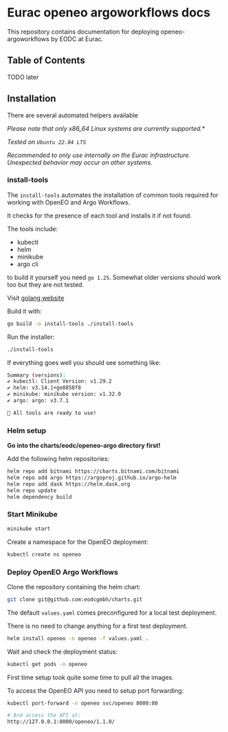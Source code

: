 # Eurac openeo argoworkflows docs

This repository contains documentation for deploying openeo-argoworkflows by EODC at Eurac.

## Table of Contents

TODO later

## Installation

There are several automated helpers available

**Please note that only x86_64 Linux* systems are currently supported.**

*Tested on `Ubuntu 22.04 LTS`*

*Recommended to only use internally on the Eurac infrastructure. Unexpected behavior may occur on other systems.*

### install-tools

The `install-tools` automates the installation of common tools required for working with OpenEO and Argo Workflows.

It checks for the presence of each tool and installs it if not found.

The tools include:

- kubectl
- helm
- minikube
- argo cli

to build it yourself you need `go 1.25`. Somewhat older versions should work too but they are not tested.

Visit [golang website](https://golang.google.cn/learn/)

Build it with:

```sh
go build -o install-tools ./install-tools
```

Run the installer:

```sh
./install-tools
```

If everything goes well you should see something like:

```sh
Summary (versions):
✔ kubectl: Client Version: v1.29.2
✔ helm: v3.14.1+ge8858f8
✔ minikube: minikube version: v1.32.0
✔ argo: argo: v3.7.1

🎉 All tools are ready to use!
```

### Helm setup

**Go into the charts/eodc/openeo-argo directory first!**

Add the following helm repositories:

```sh
helm repo add bitnami https://charts.bitnami.com/bitnami
helm repo add argo https://argoproj.github.io/argo-helm
helm repo add dask https://helm.dask.org
helm repo update
helm dependency build
```

### Start Minikube

```sh
minikube start
```

Create a namespace for the OpenEO deployment:

```sh
kubectl create ns openeo
```

### Deploy OpenEO Argo Workflows

Clone the repository containing the helm chart:

```sh
git clone git@github.com:eodcgmbh/charts.git
```

The default `values.yaml` comes preconfigured for a local test deployment.

There is no need to change anything for a first test deployment.

```sh
helm install openeo -n openeo -f values.yaml .
```

Wait and check the deployment status:

```sh
kubectl get pods -n openeo
```

First time setup took quite some time to pull all the images.

To access the OpenEO API you need to setup port forwarding:

```sh
kubectl port-forward -n openeo svc/openeo 8000:80

# And access the API at:
http://127.0.0.1:8000/openeo/1.1.0/
```
